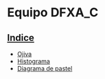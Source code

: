 # Equipo DFXA_C

## [Indice](./README.md)

- [Ojiva](./daniel-ojiva.ipynb)
- [Histograma](./xavier-histograma.ipynb)
- [Diagrama de pastel](./xavier-diagrama_de_pastel.ipynb)
